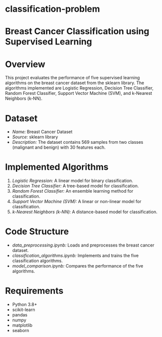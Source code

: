 # classification-problem

# Breast Cancer Classification using Supervised Learning

# Overview
This project evaluates the performance of five supervised learning algorithms on the breast cancer dataset from the sklearn library. The algorithms implemented are Logistic Regression, Decision Tree Classifier, Random Forest Classifier, Support Vector Machine (SVM), and k-Nearest Neighbors (k-NN).

# Dataset
- *Name:* Breast Cancer Dataset
- *Source:* sklearn library
- *Description:* The dataset contains 569 samples from two classes (malignant and benign) with 30 features each.

# Implemented Algorithms
1. *Logistic Regression:* A linear model for binary classification.
2. *Decision Tree Classifier:* A tree-based model for classification.
3. *Random Forest Classifier:* An ensemble learning method for classification.
4. *Support Vector Machine (SVM):* A linear or non-linear model for classification.
5. *k-Nearest Neighbors (k-NN):* A distance-based model for classification.

# Code Structure
- *data_preprocessing.ipynb:* Loads and preprocesses the breast cancer dataset.
- *classification_algorithms.ipynb:* Implements and trains the five classification algorithms.
- *model_comparison.ipynb:* Compares the performance of the five algorithms.

# Requirements
- Python 3.8+
- scikit-learn
- pandas
- numpy
- matplotlib
- seaborn


